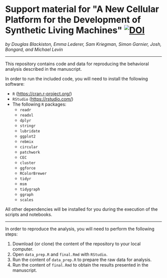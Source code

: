 # Support material for "A New Cellular Platform for the Development of Synthetic Living Machines" [![DOI](https://zenodo.org/badge/328650593.svg)](https://zenodo.org/badge/latestdoi/328650593)

*by Douglas Blackiston, Emma Lederer, Sam Kriegman, Simon Garnier, Josh, Bongard, and Michael Levin*

---

This repository contains code and data for reproducing the behavioral analysis described in the manuscript. 

In order to run the included code, you will need to install the following software:
+ `R` (https://cran.r-project.org/)
+ `RStudio` (https://rstudio.com/)
+ The following `R` packages: 
  + `readr`
  + `readxl`
  + `dplyr`
  + `stringr`
  + `lubridate`
  + `ggplot2`
  + `rebmix`
  + `circular`
  + `patchwork`
  + `CEC`
  + `cluster`
  + `ggforce`
  + `RColorBrewer`
  + `tidyr`
  + `msm`
  + `tidygraph`
  + `ggraph`
  + `scales`
  
All other dependencies will be installed for you during the execution of the scripts and notebooks. 

---

In order to reproduce the analysis, you will need to perform the following steps:
1. Download (or clone) the content of the repository to your local computer. 
2. Open `data_prep.R` and `final.Rmd` with `RStudio`.
3. Run the content of `data_prep.R` to prepare the raw data for analysis. 
4. Run the content of `final.Rmd` to obtain the results presented in the manuscript. 
